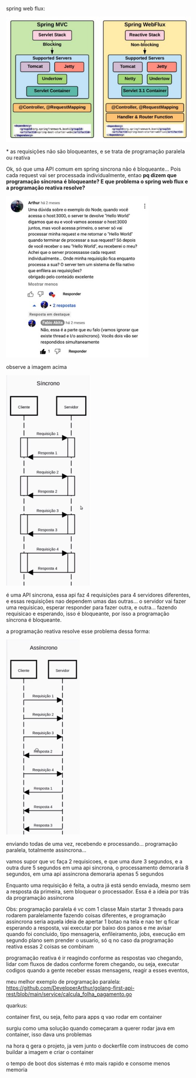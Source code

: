﻿spring web flux:

![](Aspose.Words.f1b35efc-300a-492b-8f64-10b5dc599dea.001.jpeg)

\* as requisições não são bloqueantes, e se trata de programação paralela ou reativa

Ok, só que uma API comum em spring sincrona não é bloqueante… Pois cada request vai ser processada individualmente, entao **pq dizem que programação síncrona é bloqueante? E que problema o spring web flux e a programação reativa resolve?**

![](Aspose.Words.f1b35efc-300a-492b-8f64-10b5dc599dea.002.jpeg)

observe a imagem acima

![](Aspose.Words.f1b35efc-300a-492b-8f64-10b5dc599dea.003.jpeg)

é uma API sincrona, essa api faz 4 requisições para 4 servidores diferentes, e essas requisições nao dependem umas das outras… o servidor vai fazer uma requisicao, esperar responder para fazer outra, e outra… fazendo requisicao e esperando, isso é bloqueante, por isso a programação síncrona é bloqueante.

a programação reativa resolve esse problema dessa forma:

![](Aspose.Words.f1b35efc-300a-492b-8f64-10b5dc599dea.004.jpeg)

enviando todas de uma vez, recebendo e processando… programação paralela, totalmente assincrona…

vamos supor que vc faça 2 requisicoes, e que uma dure 3 segundos, e a outra dure 5 segundos em uma api sincrona, o processamento demoraria 8 segundos, em uma api assincrona demoraria apenas 5 segundos

Enquanto uma requisição é feita, a outra já está sendo enviada, mesmo sem a resposta da primeira, sem bloquear o processador. Essa é a ideia por trás da programação assíncrona

Obs: programação paralela é vc com 1 classe Main startar 3 threads para rodarem paralelamente fazendo coisas diferentes, e programação assincrona seria aquela ideia de apertar 1 botao na tela e nao ter q ficar esperando a resposta, vai executar por baixo dos panos e me avisar quando foi concluido, tipo mensageria, enfileiramento, jobs, execução em segundo plano sem prender o usuario, só q no caso da programação reativa essas 2 coisas se combinam

programação reativa é ir reagindo conforme as respostas vao chegando, lidar com fluxos de dados conforme forem chegando, ou seja, executar codigos quando a gente receber essas mensagens, reagir a esses eventos,

meu melhor exemplo de programação paralela: https://github.com/DeveloperArthur/golang-first-api-rest/blob/main/service/calcula_folha_pagamento.go

quarkus:

container first, ou seja, feito para apps q vao rodar em container

surgiu como uma solução quando começaram a querer rodar java em container, isso dava uns problemas

na hora q gera o projeto, ja vem junto o dockerfile com instrucoes de como buildar a imagem e criar o container

o tempo de boot dos sistemas é mto mais rapido e consome menos memoria
